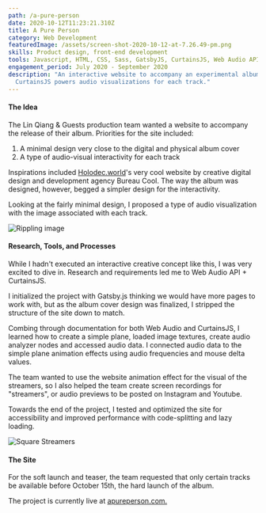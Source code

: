 ```yaml
---
path: /a-pure-person
date: 2020-10-12T11:23:21.310Z
title: A Pure Person
category: Web Development
featuredImage: /assets/screen-shot-2020-10-12-at-7.26.49-pm.png
skills: Product design, front-end development
tools: Javascript, HTML, CSS, Sass, GatsbyJS, CurtainsJS, Web Audio API
engagement_period: July 2020 - September 2020
description: "An interactive website to accompany an experimental album release:
  CurtainsJS powers audio visualizations for each track."
---
```

#### The Idea

The Lin Qiang & Guests production team wanted a website to accompany the release of their album. Priorities for the site included: 

1. A minimal design very close to the digital and physical album cover
2. A type of audio-visual interactivity for each track

Inspirations included [Holodec.world](http://www.holodec.world)'s very cool website by creative digital design and development agency Bureau Cool. The way the album was designed, however, begged a simpler design for the interactivity. 

Looking at the fairly minimal design, I proposed a type of audio visualization with the image associated with each track.

![Rippling image](/assets/screen-shot-2020-10-12-at-8.41.36-pm.png)

#### Research, Tools, and Processes

While I hadn't executed an interactive creative concept like this, I was very excited to dive in. Research and requirements led me to Web Audio API + CurtainsJS. 

I initialized the project with Gatsby.js thinking we would have more pages to work with, but as the album cover design was finalized, I stripped the structure of the site down to match. 

Combing through documentation for both Web Audio and CurtainsJS, I learned how to create a simple plane, loaded image textures, create audio analyzer nodes and accessed audio data. I connected audio data to the simple plane animation effects using audio frequencies and mouse delta values. 

The team wanted to use the website animation effect for the visual of the streamers, so I also helped the team create screen recordings for "streamers", or audio previews to be posted on Instagram and Youtube. 

Towards the end of the project, I tested and optimized the site for accessibility and improved performance with code-splitting and lazy loading. 

![Square Streamers](/assets/ig_streamers.png)

#### The Site 

For the soft launch and teaser, the team requested that only certain tracks be available before October 15th, the hard launch of the album. 

The project is currently live at [apureperson.com.](http://www.apureperson.com)